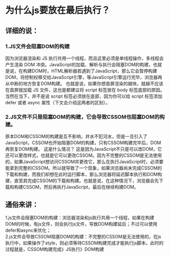 # 为什么js要放在最后执行？

## 详细的说：
### 1.JS文件会阻塞DOM的构建
因为浏览器渲染和 JS 执行共用一个线程，而且这里必须是单线程操作，多线程会产生渲染 DOM 冲突。JavaScript的加载、解析与执行会阻塞DOM的构建，也就是说，在构建DOM时，HTML解析器若遇到了JavaScript，那么它会暂停构建DOM，将控制权移交给JavaScript引擎，等JavaScript引擎运行完毕，浏览器再从中断的地方恢复DOM构建。
也就是说，如果你想首屏渲染的越快，就越不应该在首屏就加载 JS 文件，这也是都建议将 script 标签放在 body 标签底部的原因。当然在当下，并不是说 script 标签必须放在底部，因为你可以给 script 标签添加 defer 或者 async 属性（下文会介绍这两者的区别）。

### 2.JS文件不只是阻塞DOM的构建，它会导致CSSOM也阻塞DOM的构建。
原本DOM和CSSOM的构建是互不影响，井水不犯河水，但是一旦引入了JavaScript，CSSOM也开始阻塞DOM的构建，只有CSSOM构建完毕后，DOM再恢复DOM构建。
这是什么情况？
这是因为JavaScript不只是可以改DOM，它还可以更改样式，也就是它可以更改CSSOM。因为不完整的CSSOM是无法使用的，如果JavaScript想访问CSSOM并更改它，那么在执行JavaScript时，必须要能拿到完整的CSSOM。所以就导致了一个现象，如果浏览器尚未完成CSSOM的下载和构建，而我们却想在此时运行脚本，那么浏览器将延迟脚本执行和DOM构建，直至其完成CSSOM的下载和构建。也就是说，在这种情况下，浏览器会先下载和构建CSSOM，然后再执行JavaScript，最后在继续构建DOM。

## 通俗来讲：
1.js文件会阻塞DOM的构建：浏览器渲染和js执行共用一个线程，如果在构建DOM的时候，有js文件，则会执行js文件，导致DOM构建延后；不过可以使用defer和async来优化；  
2.js文件会导致CSSOM阻塞DOM的构建：不完整的CSSOM是无法使用的，在js执行中，如果操作了style，则必须等待CSSOM构建完成才能执行js脚本。此时的过程就是，CSSOM构建完成》JS执行》DOM构建

